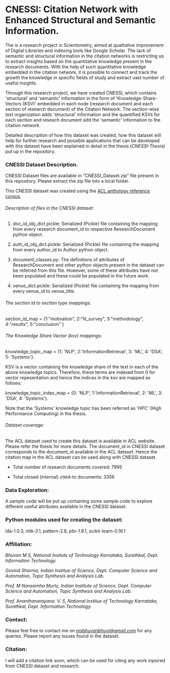 # CNESSI: Citation Network with Enhanced Structural and Semantic Information.

The is a research project in Scientometry, aimed at qualitative improvement of Digital Libraries and indexing tools like Google Scholar. The lack of semantic and structural information in the citation networks is restricting us to extract insights based on the quantitative knowledge present in the research documents. With the help of such quantitative knowledge embedded in the citation network, it is possible to connect and track the growth the knowledge in specific fields of study and extract vast number of useful insights.

Through this research project, we have created CNESSI, which contains 'structural' and 'semantic' information in the form of 'Knowledge-Share-Vectors (KSV)' embedded in each node (research document and each section of research document) of the Citation Network. The section-wise text organization adds 'structural' information and the quantified KSVs for each section and reseach document add the 'semantic' information to the citation network.

Detailed description of how this dataset was created, how this dataset will help for further research and possible applications that can be developed with this dataset have been explained in detail in the thesis (*CNESSI-Thesis*) put up in the repository.

### CNESSI Dataset Description.
CNESSI Dataset files are available in "CNESSI_Dataset.zip" file present in this repository. Please extract the zip file into a local folder.

This CNESSI dataset was created using the [ACL anthology reference corpus](https://aclanthology.info/papers/L08-1005/l08-1005).

###### Description of files in the CNESSI dataset:
1. doc_id_obj_dict.pickle: Serialized (Pickle) file containing the mapping from every research document_id to respective ResearchDocument python object. 

2. auth_id_obj_dict.pickle: Serialized (Pickle) file containing the mapping from every author_id to Author python object.

3. document_classes.py: The definitions of attributes of ResearchDocument and other python objects present in the dataset can be referred from this file. However, some of these attributes have not been populated and these could be populated in the future work.

4. venue_dict.pickle: Serialized (Pickle) file containing the mapping from every venue_id to venue_title.

###### The section id to section type mappings:
section_id_map = {1:"motivation", 2:"lit_survey", 3:"methodology", 4:"results", 5:"conclusion" }

###### The Knowledge Share Vector (ksv) mappings:
knowledge_topic_map = {1: 'NLP', 2:'InformationRetrieval', 3: 'ML', 4: 'DSA', 5: 'Systems'}.

KSV is a vector containing the knowledge share of the text in each of the above knowledge topics. Therefore, these terms are indexed from 0 for vector repesentation and hence the indices in the ksv are mapped as follows:

knowledge_topic_index_map = {0: 'NLP', 1:'InformationRetrieval', 2: 'ML', 3: 'DSA', 4: 'Systems'}.

Note that the 'Systems' knowledge topic has been referred as 'HPC' (High Performance Computing) in the thesis.

###### Dataset coverage:
The ACL dataset used to create this dataset is available in ACL website. Please refer the thesis for more details.
The document_id in CNESSI dataset corresponds to the document_id available in the ACL dataset. Hence the citation map in the ACL dataset can be used along with CNESSI dataset.

* Total number of research documents covered: 7995

* Total closed (internal) cited-to documents: 3356

### Data Exploration:
A sample code will be put up containing some sample code to explore different useful attributes available in the CNESSI dataset.

### Python modules used for creating the dataset:
lda-1.0.3, nltk-3.1, pattern-2.6, pbr-1.8.1, scikit-learn-0.16.1

### Affiliation:
*Bhuvan M S, National Insitute of Technology Karnataka, Surathkal, Dept. Information Technology.*

*Govind Sharma, Indian Institue of Science, Dept. Computer Science and Automation, Topic Synthesis and Analysis Lab.*

*Prof. M Narasimha Murty, Indian Institute of Science, Dept. Computer Science and Automation, Topic Synthesis and Analysis Lab.*

*Prof. Ananthanarayana. V. S, National Institue of Technology Karnataka, Surathkal, Dept. Information Technology.*

### Contact:
Please feel free to contact me on *msbhuvanbhuvi@gmail.com* for any queries. Please report any issues found in the dataset.

### Citation:
I will add a citation link soon, which can be used for citing any work inpsired from CNESSI dataset and research.
